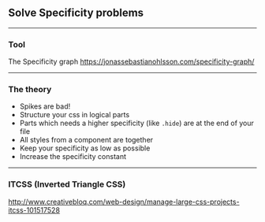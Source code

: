 ## Solve Specificity problems


---
### Tool
The Specificity graph
https://jonassebastianohlsson.com/specificity-graph/

---
### The theory
* Spikes are bad!
* Structure your css in logical parts
* Parts which needs a higher specificity (like `.hide`) are at the end of your file
* All styles from a component are together
* Keep your specificity as low as possible
* Increase the specificity constant

---
### ITCSS (Inverted Triangle CSS)
http://www.creativebloq.com/web-design/manage-large-css-projects-itcss-101517528
